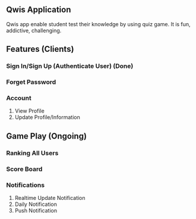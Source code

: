 ## Qwis Application

Qwis app enable student test their knowledge by using quiz game. It is fun, addictive, challenging.

## Features (Clients)

### Sign In/Sign Up (Authenticate User) (Done)

### Forget Password

### Account
 1) View Profile
 2) Update Profile/Information

## Game Play (Ongoing)

### Ranking All Users

### Score Board

### Notifications
 1) Realtime Update Notification
 2) Daily Notification
 3) Push Notification